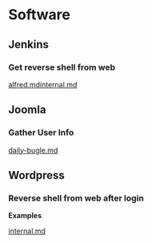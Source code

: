 # Software

## Jenkins

### Get reverse shell from web

[alfred.md](../../walkthroughs/tryhackme/alfred.md "mention")[internal.md](../../walkthroughs/tryhackme/internal.md "mention")



## Joomla

### Gather User Info

[daily-bugle.md](../../walkthroughs/tryhackme/daily-bugle.md "mention")



## Wordpress

### Reverse shell from web after login

**Examples**

[internal.md](../../walkthroughs/tryhackme/internal.md "mention")









